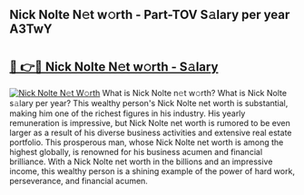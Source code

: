 ## Nick Nolte N𝚎t w𝚘rth - Part-TOV S𝚊lary per year A3TwY

# <h2><a href="http://gc0a9q.nevu.top/?p=Nick+Nolte">🔗 👉🔴 Nick Nolte N𝚎t w𝚘rth - S𝚊lary</a></h2>

[![Nick Nolte N𝚎t W𝚘rth](https://i.imgur.com/Oavwk0R.jpeg)](http://gc0a9q.nevu.top/?p=Nick+Nolte)
What is Nick Nolte n𝚎t w𝚘rth? What is Nick Nolte s𝚊lary per year?
This wealthy person's Nick Nolte net worth is substantial, making him one of the richest figures in his industry. His yearly remuneration is impressive, but Nick Nolte net worth is rumored to be even larger as a result of his diverse business activities and extensive real estate portfolio. This prosperous man, whose Nick Nolte net worth is among the highest globally, is renowned for his business acumen and financial brilliance. With a Nick Nolte net worth in the billions and an impressive income, this wealthy person is a shining example of the power of hard work, perseverance, and financial acumen.
